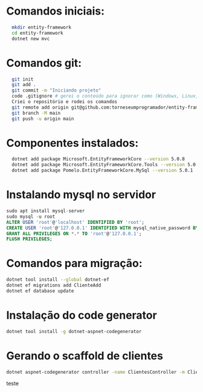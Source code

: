 # Comandos iniciais:
``` bash
  mkdir entity-framework
  cd entity-framework
  dotnet new mvc
```

# Comandos git:
``` bash
  git init
  git add .
  git commit -m "Iniciando projeto"
  code .gitignore # gerei o conteúdo para ignorar como (Windows, Linux, Mac, DotnetCore, VisualStudioCore) no link: https://www.toptal.com/developers/gitignore
  Criei o repositório e rodei os comandos
  git remote add origin git@github.com:torneseumprogramador/entity-framework.git
  git branch -M main
  git push -u origin main
```

# Componentes instalados:
``` bash
  dotnet add package Microsoft.EntityFrameworkCore --version 5.0.8
  dotnet add package Microsoft.EntityFrameworkCore.Tools --version 5.0.8
  dotnet add package Pomelo.EntityFrameworkCore.MySql --version 5.0.1
```

# Instalando mysql no servidor
``` SQL
sudo apt install mysql-server
sudo mysql -u root
ALTER USER 'root'@'localhost' IDENTIFIED BY 'root';
CREATE USER 'root'@'127.0.0.1' IDENTIFIED WITH mysql_native_password BY 'root';
GRANT ALL PRIVILEGES ON *.* TO 'root'@'127.0.0.1';
FLUSH PRIVILEGES;
```

# Comandos para migração:
``` bash
dotnet tool install --global dotnet-ef
dotnet ef migrations add ClienteAdd
dotnet ef database update
```

# Instalação do code generator
``` bash
dotnet tool install -g dotnet-aspnet-codegenerator
```

# Gerando o scaffold de clientes
``` bash
dotnet aspnet-codegenerator controller -name ClientesController -m Cliente -dc DbContexto --relativeFolderPath Controllers --useDefaultLayout
```

teste
